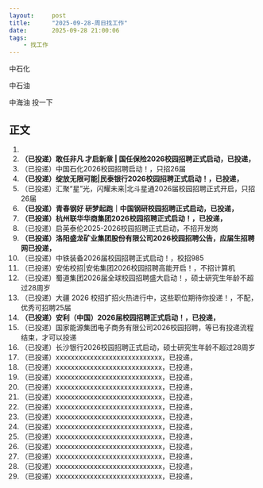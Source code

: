 ```yaml
---
layout:     post
title:      "2025-09-28-周日找工作"
date:       2025-09-28 21:00:06
tags:
    - 找工作
---
```


中石化

中石油

中海油 投一下








## 正文

1. 
1. **（已投递）敢任非凡 才启新章 | 国任保险2026校园招聘正式启动，已投递，**
1. （已投递）中国石化2026校园招聘启动！，只招26届
1. **（已投递）绽放无限可能|民泰银行2026校园招聘正式启动！，已投递，**
1. （已投递）汇聚“星”光，闪耀未来|北斗星通2026届校园招聘正式开启，只招26届
1. **（已投递）青春钢好 研梦起跑｜中国钢研校园招聘正式启动，已投递，**
1. **（已投递）杭州联华华商集团2026校园招聘正式启动！，已投递，**
1. （已投递）启英泰伦2025-2026校园招聘正式启动，不招开发岗
1. **（已投递）洛阳盛龙矿业集团股份有限公司2026校园招聘公告，应届生招聘网已投递，**
1. （已投递）中铁装备2026届校园招聘正式启动！，校招985
1. （已投递）安佑校招|安佑集团2026校园招聘高能开启！，不招计算机
1. （已投递）蜀道集团2026届全球校园招聘盛大启动！，硕士研究生年龄不超过28周岁
1. （已投递）大疆 2026 校招扩招火热进行中，这些职位期待你投递！，不配，优秀可招聘25届
1. **（已投递）安利（中国）2026届校园招聘正式启动！，已投递，**
1. （已投递）国家能源集团电子商务有限公司2026校园招聘，等已有投递流程结束，才可以投递
1. （已投递）长沙银行2026校园招聘正式启动，硕士研究生年龄不超过28周岁
1. （已投递）xxxxxxxxxxxxxxxxxxxxxxxxxxxx，已投递，
1. （已投递）xxxxxxxxxxxxxxxxxxxxxxxxxxxx，已投递，
1. （已投递）xxxxxxxxxxxxxxxxxxxxxxxxxxxx，已投递，
1. （已投递）xxxxxxxxxxxxxxxxxxxxxxxxxxxx，已投递，
1. （已投递）xxxxxxxxxxxxxxxxxxxxxxxxxxxx，已投递，
1. （已投递）xxxxxxxxxxxxxxxxxxxxxxxxxxxx，已投递，
1. （已投递）xxxxxxxxxxxxxxxxxxxxxxxxxxxx，已投递，
1. （已投递）xxxxxxxxxxxxxxxxxxxxxxxxxxxx，已投递，
1. （已投递）xxxxxxxxxxxxxxxxxxxxxxxxxxxx，已投递，
1. （已投递）xxxxxxxxxxxxxxxxxxxxxxxxxxxx，已投递，
1. （已投递）xxxxxxxxxxxxxxxxxxxxxxxxxxxx，已投递，
1. （已投递）xxxxxxxxxxxxxxxxxxxxxxxxxxxx，已投递，
1. （已投递）xxxxxxxxxxxxxxxxxxxxxxxxxxxx，已投递，















